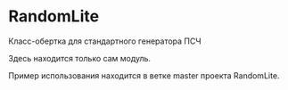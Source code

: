 # RandomLite

Класс-обертка для стандартного генератора ПСЧ

Здесь находится только сам модуль.

Пример использования находится в ветке master проекта RandomLite.
